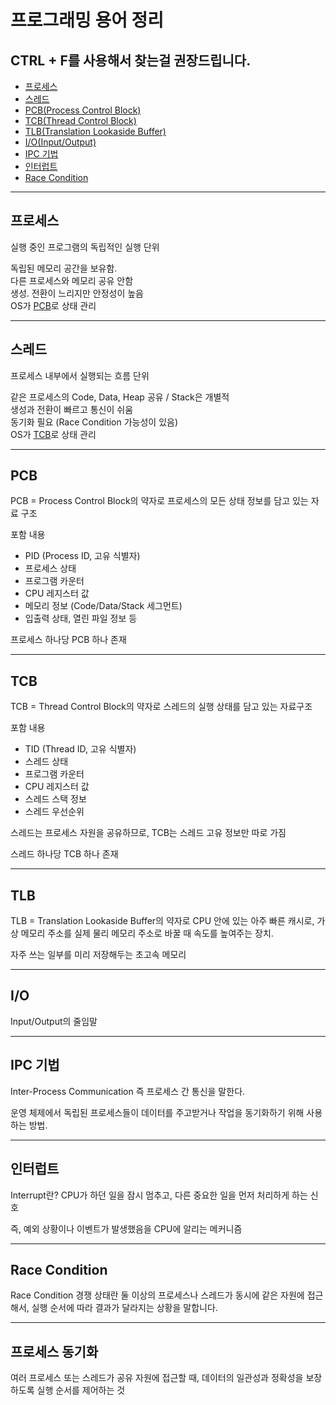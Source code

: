 # 프로그래밍 용어 정리

## CTRL + F를 사용해서 찾는걸 권장드립니다.


* [프로세스](#프로세스)
* [스레드](#스레드)
* [PCB(Process Control Block)](#pcb)
* [TCB(Thread Control Block)](#tcb)
* [TLB(Translation Lookaside Buffer)](#tlb)
* [I/O(Input/Output)](#io)
* [IPC 기법](#ipc-기법)
* [인터럽트](#인터럽트)
* [Race Condition](#race-condition)

---
## 프로세스
실행 중인 프로그램의 독립적인 실행 단위

독립된 메모리 공간을 보유함.<br>
다른 프로세스와 메모리 공유 안함 <br>
생성. 전환이 느리지만 안정성이 높음 <br>
OS가 [PCB](#pcb)로 상태 관리

---
## 스레드
프로세스 내부에서 실행되는 흐름 단위

같은 프로세스의 Code, Data, Heap 공유 / Stack은 개별적<br>
생성과 전환이 빠르고 통신이 쉬움<br>
동기화 필요 (Race Condition 가능성이 있음)<br>
OS가 [TCB](#tcb)로 상태 관리

---
## PCB
PCB = Process Control Block의 약자로 프로세스의 모든 상태 정보를 담고 있는 자료 구조


포함 내용
* PID (Process ID, 고유 식별자)
* 프로세스 상태
* 프로그램 카운터
* CPU 레지스터 값
* 메모리 정보 (Code/Data/Stack 세그먼트)
* 입출력 상태, 열린 파일 정보 등

프로세스 하나당 PCB 하나 존재

---
## TCB
TCB = Thread Control Block의 약자로 스레드의 실행 상태를 담고 있는 자료구조

포함 내용
* TID (Thread ID, 고유 식별자)
* 스레드 상태
* 프로그램 카운터
* CPU 레지스터 값
* 스레드 스택 정보
* 스레드 우선순위

스레드는 프로세스 자원을 공유하므로, TCB는 스레드 고유 정보만 따로 가짐

스레드 하나당 TCB 하나 존재

---
## TLB
TLB = Translation Lookaside Buffer의 약자로 CPU 안에 있는 아주 빠른 캐시로, 가상 메모리 주소를 실제 물리 메모리 주소로 바꿀 때 속도를 높여주는 장치.

자주 쓰는 일부를 미리 저장해두는 초고속 메모리

---
## I/O
Input/Output의 줄임말

---
## IPC 기법
Inter-Process Communication 즉 프로세스 간 통신을 말한다.

운영 체제에서 독립된 프로세스들이 데이터를 주고받거나 작업을 동기화하기 위해 사용하는 방법.

---
## 인터럽트
Interrupt란? CPU가 하던 일을 잠시 멈추고, 다른 중요한 일을 먼저 처리하게 하는 신호

즉, 예외 상황이나 이벤트가 발생했음을 CPU에 알리는 메커니즘

---
## Race Condition
Race Condition 경쟁 상태란 둘 이상의 프로세스나 스레드가 동시에 같은 자원에 접근해서, 실행 순서에 따라 결과가 달라지는 상황을 말합니다.

---
## 프로세스 동기화
여러 프로세스 또는 스레드가 공유 자원에 접근할 때, 데이터의 일관성과 정확성을 보장하도록 실행 순서를 제어하는 것